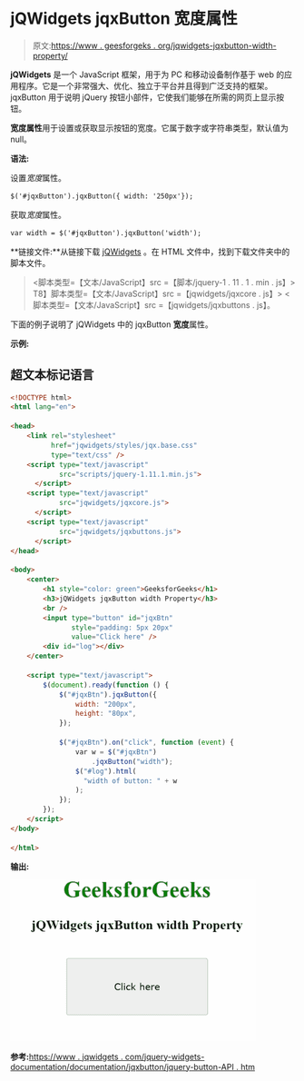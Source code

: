 # jQWidgets jqxButton 宽度属性

> 原文:[https://www . geesforgeks . org/jqwidgets-jqxbutton-width-property/](https://www.geeksforgeeks.org/jqwidgets-jqxbutton-width-property/)

**jQWidgets** 是一个 JavaScript 框架，用于为 PC 和移动设备制作基于 web 的应用程序。它是一个非常强大、优化、独立于平台并且得到广泛支持的框架。jqxButton 用于说明 jQuery 按钮小部件，它使我们能够在所需的网页上显示按钮。

**宽度属性**用于设置或获取显示按钮的宽度。它属于数字或字符串类型，默认值为 null。

**语法:**

设置*宽度*属性。

```html
$('#jqxButton').jqxButton({ width: '250px'}); 
```

获取*宽度*属性。

```html
var width = $('#jqxButton').jqxButton('width');
```

**链接文件:**从链接下载 [jQWidgets](https://www.jqwidgets.com/download/) 。在 HTML 文件中，找到下载文件夹中的脚本文件。

> <link rel="”stylesheet”" href="”jqwidgets/styles/jqx.base.css”" type="”text/css”">
> <脚本类型=【文本/JavaScript】src =【脚本/jquery-1 . 11 . 1 . min . js】></脚本>
> T8】脚本类型=【文本/JavaScript】src =【jqwidgets/jqxcore . js】></脚本>
> <脚本类型=【文本/JavaScript】src =【jqwidgets/jqxbuttons . js】。

下面的例子说明了 jQWidgets 中的 jqxButton **宽度**属性。

**示例:**

## 超文本标记语言

```html
<!DOCTYPE html>
<html lang="en">

<head>
    <link rel="stylesheet" 
          href="jqwidgets/styles/jqx.base.css"
          type="text/css" />
    <script type="text/javascript" 
            src="scripts/jquery-1.11.1.min.js">
      </script>
    <script type="text/javascript" 
            src="jqwidgets/jqxcore.js">
      </script>
    <script type="text/javascript" 
            src="jqwidgets/jqxbuttons.js">
      </script>
</head>

<body>
    <center>
        <h1 style="color: green">GeeksforGeeks</h1>
        <h3>jQWidgets jqxButton width Property</h3>
        <br />
        <input type="button" id="jqxBtn" 
               style="padding: 5px 20px" 
               value="Click here" />
        <div id="log"></div>
    </center>

    <script type="text/javascript">
        $(document).ready(function () {
            $("#jqxBtn").jqxButton({
                width: "200px",
                height: "80px",
            });

            $("#jqxBtn").on("click", function (event) {
                var w = $("#jqxBtn")
                    .jqxButton("width");
                $("#log").html(
                  "width of button: " + w
                );
            });
        });
    </script>
</body>

</html>
```

**输出:**

![](img/de7f541aecde0272f47a48d3ae60b8d8.png)

**参考:**[https://www . jqwidgets . com/jquery-widgets-documentation/documentation/jqxbutton/jquery-button-API . htm](https://www.jqwidgets.com/jquery-widgets-documentation/documentation/jqxbutton/jquery-button-api.htm)